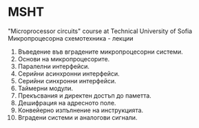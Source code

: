 # MSHT
"Microprocessor circuits" course at Technical University of Sofia  
Микропроцесорна схемотехника - лекции
1. Въведение във вградените микропроцесорни системи.  
2. Основи на микропроцесорите.  
3. Паралелни интерфейси.  
4. Серийни асинхронни интерфейси.  
5. Серийни синхронни интерфейси.  
6. Таймерни модули.  
7. Прекъсвания и директен достъп до паметта.  
8. Дешифрация на адресното поле.  
9. Конвейерно изпълнение на инструкцията.  
10. Вградени системи и аналогови сигнали.  

